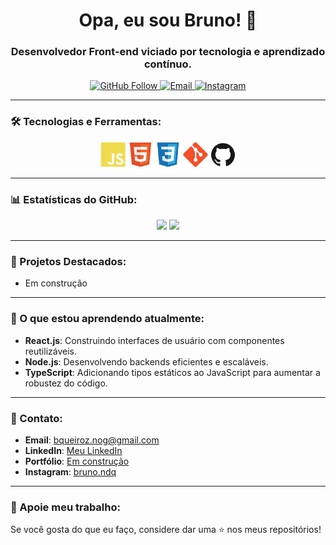 <h1 align="center">Opa, eu sou Bruno! 👋</h1>
<h3 align="center">Desenvolvedor Front-end viciado por tecnologia e aprendizado contínuo.</h3>

<p align="center">
  <a href="https://github.com/Bruno-nog">
    <img src="https://img.shields.io/github/followers/Bruno-nog?label=Follow&style=social" alt="GitHub Follow" />
  </a>
  <a href="bqueiroz.nog@gmail.com">
    <img src="https://img.shields.io/badge/Email-bruno@example.com-red?style=flat&logo=gmail" alt="Email" />
  </a>
  <a href="https://www.instagram.com/bruno.ndq/">
    <img src="https://img.shields.io/badge/Instagram-bruno.ndq-E4405F?style=flat&logo=instagram&logoColor=white" alt="Instagram" />
  </a>
</p>

---

### 🛠️ Tecnologias e Ferramentas:

<p align="center">
  <img src="https://raw.githubusercontent.com/devicons/devicon/master/icons/javascript/javascript-plain.svg" alt="JavaScript" width="40" height="40"/>
  <img src="https://raw.githubusercontent.com/devicons/devicon/master/icons/html5/html5-original.svg" alt="HTML" width="40" height="40"/>
  <img src="https://raw.githubusercontent.com/devicons/devicon/master/icons/css3/css3-original.svg" alt="CSS" width="40" height="40"/>
  <img src="https://raw.githubusercontent.com/devicons/devicon/master/icons/git/git-original.svg" alt="Git" width="40" height="40"/>
  <img src="https://raw.githubusercontent.com/devicons/devicon/master/icons/github/github-original.svg" alt="GitHub" width="40" height="40"/>
</p>

---

### 📊 Estatísticas do GitHub:
<p align="center">
  <img height="180em" src="https://github-readme-stats.vercel.app/api?username=Bruno-nog&show_icons=true&theme=dark&include_all_commits=true&count_private=true&token=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"/>
  <img height="180em" src="https://github-readme-stats.vercel.app/api/top-langs/?username=Bruno-nog&layout=compact&langs_count=6&theme=dark&token=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"/>
</p>

---

### 🚀 Projetos Destacados:

- Em construção

---

### 🌱 O que estou aprendendo atualmente:

- **React.js**: Construindo interfaces de usuário com componentes reutilizáveis.
- **Node.js**: Desenvolvendo backends eficientes e escaláveis.
- **TypeScript**: Adicionando tipos estáticos ao JavaScript para aumentar a robustez do código.

---

### 💬 Contato:

- **Email**: [bqueiroz.nog@gmail.com](bqueiroz.nog@gmail.com)
- **LinkedIn**: [Meu LinkedIn](https://www.linkedin.com/in/bruno-nogueira-de-queiroz-a9667a2a6/)
- **Portfólio**: [Em construção]()
- **Instagram**: [bruno.ndq](https://www.instagram.com/bruno.ndq/)

---

### 💖 Apoie meu trabalho:

Se você gosta do que eu faço, considere dar uma ⭐️ nos meus repositórios!

